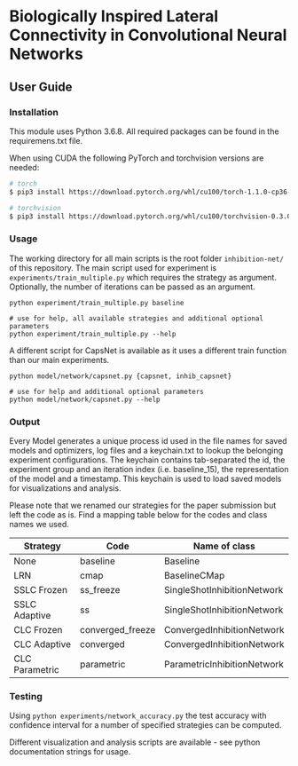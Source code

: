 # Biologically Inspired Lateral Connectivity in Convolutional Neural Networks

## User Guide

### Installation

This module uses Python 3.6.8. All required packages can be found in the requiremens.txt file.

When using CUDA the following PyTorch and torchvision versions are needed:
```bash
# torch
$ pip3 install https://download.pytorch.org/whl/cu100/torch-1.1.0-cp36-cp36m-linux_x86_64.whl

# torchvision
$ pip3 install https://download.pytorch.org/whl/cu100/torchvision-0.3.0-cp36-cp36m-linux_x86_64.whl
```

### Usage
The working directory for all main scripts is the root folder `inhibition-net/` of this repository.
The main script used for experiment is `experiments/train_multiple.py` which requires the strategy as argument.
Optionally, the number of iterations can be passed as an argument.

```
python experiment/train_multiple.py baseline

# use for help, all available strategies and additional optional parameters
python experiment/train_multiple.py --help

```

A different script for CapsNet is available as it uses a different train function than our main experiments.
```
python model/network/capsnet.py {capsnet, inhib_capsnet} 

# use for help and additional optional parameters
python model/network/capsnet.py --help

```
### Output
Every Model generates a unique process id used in the file names for saved models and optimizers, log files and a keychain.txt to lookup the belonging experiment configurations.
The keychain contains tab-separated the id, the experiment group and an iteration index (i.e. baseline_15), the representation of the model and a timestamp.
This keychain is used to load saved models for visualizations and analysis.

Please note that we renamed our strategies for the paper submission but left the code as is.
Find a mapping table below for the codes and class names we used.

| Strategy       | Code             | Name of class            |
|----------------|------------------|-----------------------------|
| None           | baseline         | Baseline                    |
| LRN            | cmap             | BaselineCMap                |
| SSLC Frozen    | ss_freeze        | SingleShotInhibitionNetwork |
| SSLC Adaptive  | ss               | SingleShotInhibitionNetwork |
| CLC Frozen     | converged_freeze | ConvergedInhibitionNetwork  |
| CLC Adaptive   | converged        | ConvergedInhibitionNetwork  |
| CLC Parametric | parametric       | ParametricInhibitionNetwork | 

### Testing
Using ``python experiments/network_accuracy.py`` the test accuracy with confidence interval for a number of specified strategies can be computed.

Different visualization and analysis scripts are available - see python documentation strings for usage.

